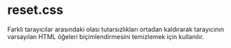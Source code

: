 # reset.css
Farklı tarayıcılar arasındaki olası tutarsızlıkları ortadan kaldırarak tarayıcının varsayılan HTML öğeleri biçimlendirmesini temizlemek için kullanılır.
